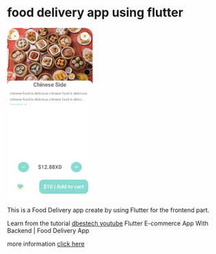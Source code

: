 # food delivery app using flutter

<img src="doc/page1.png" width="200" height="400">

This is a Food Delivery app create by using Flutter for the frontend part.

Learn from the tutorial [dbestech youtube](https://www.youtube.com/watch?v=7dAt-JMSCVQ) Flutter E-commerce App With Backend | Food Delivery App

more information [click here](https://www.dbestech.com/tutorials/flutter-food-delivery-app-e-commerce-for-ios-and-android)

